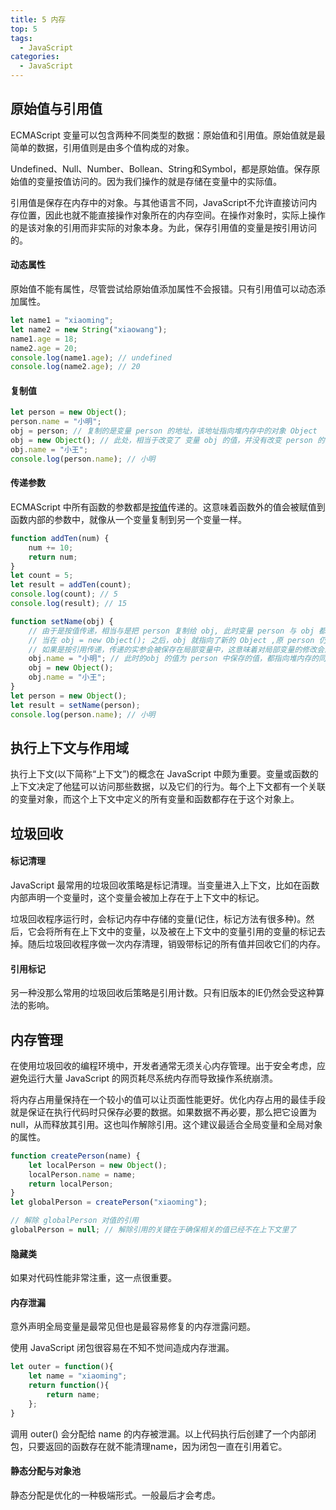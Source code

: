 ```yaml
---
title: 5 内存
top: 5
tags:
  - JavaScript
categories:
  - JavaScript
---
```


## 原始值与引用值

ECMAScript 变量可以包含两种不同类型的数据：原始值和引用值。原始值就是最简单的数据，引用值则是由多个值构成的对象。

Undefined、Null、Number、Bollean、String和Symbol，都是原始值。保存原始值的变量按值访问的。因为我们操作的就是存储在变量中的实际值。

引用值是保存在内存中的对象。与其他语言不同，JavaScript不允许直接访问内存位置，因此也就不能直接操作对象所在的内存空间。在操作对象时，实际上操作的是该对象的引用而非实际的对象本身。为此，保存引用值的变量是按引用访问的。

#### 动态属性

原始值不能有属性，尽管尝试给原始值添加属性不会报错。只有引用值可以动态添加属性。

```javascript
let name1 = "xiaoming";
let name2 = new String("xiaowang");
name1.age = 18;
name2.age = 20;
console.log(name1.age); // undefined
console.log(name2.age); // 20
```

#### 复制值

```javascript
let person = new Object();
person.name = "小明";
obj = person; // 复制的是变量 person 的地址，该地址指向堆内存中的对象 Object
obj = new Object(); // 此处，相当于改变了 变量 obj 的值，并没有改变 person 的值
obj.name = "小王";
console.log(person.name); // 小明
```

#### 传递参数

ECMAScript 中所有函数的参数都是<u>按值</u>传递的。这意味着函数外的值会被赋值到函数内部的参数中，就像从一个变量复制到另一个变量一样。

```javascript
function addTen(num) {
    num += 10;
    return num;
}
let count = 5;
let result = addTen(count);
console.log(count); // 5
console.log(result); // 15
```

```javascript
function setName(obj) {
    // 由于是按值传递，相当与是把 person 复制给 obj, 此时变量 person 与 obj 都指向同一个 Object
    // 当在 obj = new Object(); 之后，obj 就指向了新的 Object ,原 person 仍指向之前的 Object
    // 如果是按引用传递，传递的实参会被保存在局部变量中，这意味着对局部变量的修改会反映到函数外部
    obj.name = "小明"; // 此时的obj 的值为 person 中保存的值，都指向堆内存的同一个对象
    obj = new Object(); 
    obj.name = "小王";
}
let person = new Object();
let result = setName(person);
console.log(person.name); // 小明
```

## 执行上下文与作用域

执行上下文(以下简称“上下文”)的概念在 JavaScript 中颇为重要。变量或函数的上下文决定了他猛可以访问那些数据，以及它们的行为。每个上下文都有一个关联的变量对象，而这个上下文中定义的所有变量和函数都存在于这个对象上。

## 垃圾回收

#### 标记清理

JavaScript 最常用的垃圾回收策略是标记清理。当变量进入上下文，比如在函数内部声明一个变量时，这个变量会被加上存在于上下文中的标记。

垃圾回收程序运行时，会标记内存中存储的变量(记住，标记方法有很多种)。然后，它会将所有在上下文中的变量，以及被在上下文中的变量引用的变量的标记去掉。随后垃圾回收程序做一次内存清理，销毁带标记的所有值并回收它们的内存。

#### 引用标记

另一种没那么常用的垃圾回收后策略是引用计数。只有旧版本的IE仍然会受这种算法的影响。

## 内存管理

在使用垃圾回收的编程环境中，开发者通常无须关心内存管理。出于安全考虑，应避免运行大量 JavaScript 的网页耗尽系统内存而导致操作系统崩溃。

将内存占用量保持在一个较小的值可以让页面性能更好。优化内存占用的最佳手段就是保证在执行代码时只保存必要的数据。如果数据不再必要，那么把它设置为 null，从而释放其引用。这也叫作解除引用。这个建议最适合全局变量和全局对象的属性。

```javascript
function createPerson(name) {
    let localPerson = new Object();
    localPerson.name = name;
    return localPerson;
}
let globalPerson = createPerson("xiaoming");

// 解除 globalPerson 对值的引用
globalPerson = null; // 解除引用的关键在于确保相关的值已经不在上下文里了
```

#### 隐藏类

如果对代码性能非常注重，这一点很重要。

#### 内存泄漏

意外声明全局变量是最常见但也是最容易修复的内存泄露问题。

使用 JavaScript 闭包很容易在不知不觉间造成内存泄漏。

```javascript
let outer = function(){
    let name = "xiaoming";
    return function(){
        return name;
    };
}
```

调用 outer() 会分配给 name 的内存被泄漏。以上代码执行后创建了一个内部闭包，只要返回的函数存在就不能清理name，因为闭包一直在引用着它。

#### 静态分配与对象池

静态分配是优化的一种极端形式。一般最后才会考虑。
